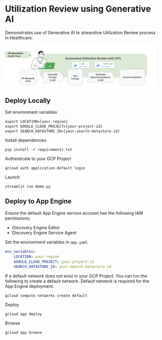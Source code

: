 # Utilization Review using Generative AI

Demonstrates use of Generative AI to streamline Utilization Review process in Healthcare. 

![Reference Architecture](app/images/ref_architecture.png "Reference Architecture")

## Deploy Locally
Set environment variables
```commandline
export LOCATION=[your-region]
export GOOGLE_CLOUD_PROJECT=[your-project-id]
export SEARCH_DATASTORE_ID=[your-search-datastore-id]
```

Install dependencies
```commandline
pip install -r requirements.txt
```

Authenticate to your GCP Project
```commandline
gcloud auth application-default login 
```

Launch
```commandline
streamlit run Home.py
```

## Deploy to App Engine

Ensure the default App Engine service account has the following IAM permissions:
- Discovery Engine Editor
- Discovery Engine Service Agent

Set the environment variables in `app.yaml`
```yaml
env_variables:
    LOCATION: your-region
    GOOGLE_CLOUD_PROJECT: your-project-id
    SEARCH_DATASTORE_ID: your-search-datastore-id
```

If a default network does not exist in your GCP Project. You can run the following to create a default network. 
Default network is required for the App Engine deployment.
```commandline
gcloud compute networks create default
```

Deploy
```commandline
gcloud app deploy
```

Browse
```commandline
gcloud app browse
```
